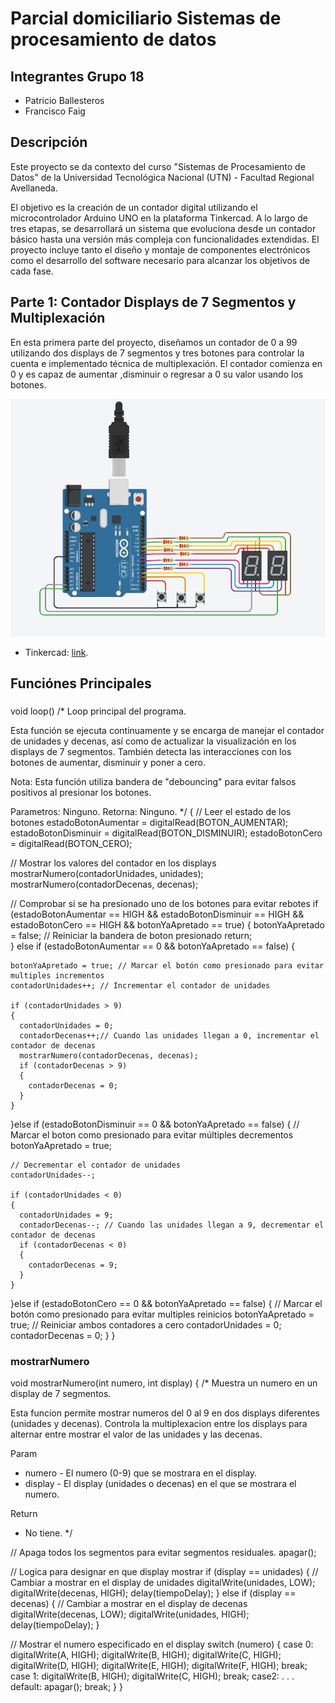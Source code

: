 # Parcial domiciliario Sistemas de procesamiento de datos

## Integrantes Grupo 18
- Patricio Ballesteros
- Francisco Faig 

## Descripción
Este proyecto se da contexto del curso "Sistemas de Procesamiento de Datos" de la Universidad Tecnológica Nacional (UTN) - Facultad Regional Avellaneda.

El objetivo es la creación de un contador digital utilizando el microcontrolador Arduino UNO en la plataforma Tinkercad. 
A lo largo de tres etapas, se desarrollará un sistema que evoluciona desde un contador básico hasta una versión más compleja con funcionalidades extendidas.
El proyecto incluye tanto el diseño y montaje de componentes electrónicos como el desarrollo del software necesario para alcanzar los objetivos de cada fase.

## Parte 1: Contador Displays de 7 Segmentos y Multiplexación
En esta primera parte del proyecto, diseñamos un contador de 0 a 99 utilizando dos displays de 7 segmentos y tres botones para controlar la cuenta e implementado técnica de multiplexación. El contador comienza en 0 y es capaz de aumentar ,disminuir o regresar a 0 su valor usando los botones.

![Diagrama del circuito - Parte 1](https://github.com/FranFaig/Parcial_domiciliario-SPD/blob/main/imagenes/Parte_1.PNG)

- Tinkercad: [link](https://www.tinkercad.com/things/8JuzkYb3aVi).

## Funciónes Principales

### 
 void loop()
  /*
  Loop principal del programa.

  Esta función se ejecuta continuamente y se encarga de manejar el contador de unidades
  y decenas, así como de actualizar la visualización en los displays de 7 segmentos. También
  detecta las interacciones con los botones de aumentar, disminuir y poner a cero.

  Nota: Esta función utiliza bandera de "debouncing" para evitar falsos positivos al
  presionar los botones.

  Parametros:
    Ninguno.
  Retorna:
    Ninguno.
*/
{
  // Leer el estado de los botones
  estadoBotonAumentar = digitalRead(BOTON_AUMENTAR);
  estadoBotonDisminuir = digitalRead(BOTON_DISMINUIR);
  estadoBotonCero = digitalRead(BOTON_CERO);

  // Mostrar los valores del contador en los displays
  mostrarNumero(contadorUnidades, unidades);
  mostrarNumero(contadorDecenas, decenas);

  // Comprobar si se ha presionado uno de los botones para evitar rebotes
  if (estadoBotonAumentar == HIGH && estadoBotonDisminuir == HIGH && estadoBotonCero == HIGH && botonYaApretado == true)
  {
    botonYaApretado = false;  // Reiniciar la bandera de boton presionado
    return;  
  }
  else if (estadoBotonAumentar == 0 && botonYaApretado == false)
  {
    
    botonYaApretado = true; // Marcar el botón como presionado para evitar multiples incrementos
    contadorUnidades++; // Incrementar el contador de unidades
    
    if (contadorUnidades > 9)
    {
      contadorUnidades = 0;
      contadorDecenas++;// Cuando las unidades llegan a 0, incrementar el contador de decenas
      mostrarNumero(contadorDecenas, decenas);
      if (contadorDecenas > 9)
      {
        contadorDecenas = 0;
      }
    }
    
  }else if (estadoBotonDisminuir == 0 && botonYaApretado == false)
  {
    // Marcar el boton como presionado para evitar múltiples decrementos
    botonYaApretado = true;

    // Decrementar el contador de unidades
    contadorUnidades--;

    if (contadorUnidades < 0) 
    {
      contadorUnidades = 9;
      contadorDecenas--; // Cuando las unidades llegan a 9, decrementar el contador de decenas
      if (contadorDecenas < 0)
      {
        contadorDecenas = 9;
      }
    }
  }else if (estadoBotonCero == 0 && botonYaApretado == false)
  {
    // Marcar el botón como presionado para evitar multiples reinicios
    botonYaApretado = true;
    // Reiniciar ambos contadores a cero
    contadorUnidades = 0;
    contadorDecenas = 0;
  }
}

### mostrarNumero 
void mostrarNumero(int numero, int display)
{
  /*
  Muestra un numero en un display de 7 segmentos.

  Esta funcion permite mostrar numeros del 0 al 9 en dos displays diferentes (unidades y decenas).
  Controla la multiplexacion entre los displays para alternar entre mostrar el valor de
  las unidades y las decenas.

  Param
  - numero - El numero (0-9) que se mostrara en el display.
  - display - El display (unidades o decenas) en el que se mostrara el numero.

  Return
  - No tiene.
 */
  
  // Apaga todos los segmentos para evitar segmentos residuales.
  apagar();

  // Logica para designar en que display mostrar
  if (display == unidades)
  {
    // Cambiar a mostrar en el display de unidades
    digitalWrite(unidades, LOW);
    digitalWrite(decenas, HIGH);
    delay(tiempoDelay);
  }
  else if (display == decenas)
  {
    // Cambiar a mostrar en el display de decenas
    digitalWrite(decenas, LOW);
    digitalWrite(unidades, HIGH);
    delay(tiempoDelay);
  }

  // Mostrar el numero especificado en el display
  switch (numero)
  {
    case 0:
      digitalWrite(A, HIGH);
      digitalWrite(B, HIGH);
      digitalWrite(C, HIGH);
      digitalWrite(D, HIGH);
      digitalWrite(E, HIGH);
      digitalWrite(F, HIGH);
      break;
    case 1:
      digitalWrite(B, HIGH);
      digitalWrite(C, HIGH);
      break;
    case2:
    .
    .
    .
    default:
      apagar();
      break;
   }
}

